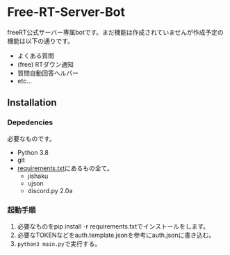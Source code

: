 # Free-RT-Server-Bot
freeRT公式サーバー専属botです。まだ機能は作成されていませんが作成予定の機能は以下の通りです。
* よくある質問
* (free) RTダウン通知
* 質問自動回答ヘルパー
* etc...
## Installation
### Depedencies
必要なものです。
- Python 3.8
- git
- [requirements.txt]にあるもの全て。
    - jishaku
    - ujson
    - discord.py 2.0a
### 起動手順
  1. 必要なものをpip install -r requirements.txtでインストールをします。
  2. 必要なTOKENなどをauth.template.jsonを参考にauth.jsonに書き込む。
  3. `python3 main.py`で実行する。

[requirements.txt]: https://github.com/free-RT/Free-RT-Server-Bot/blob/main/requirements.txt
